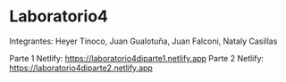 # Laboratorio4
Integrantes: 
Heyer Tinoco, Juan Gualotuña, Juan Falconi, Nataly Casillas

Parte 1 Netlify:
https://laboratorio4diparte1.netlify.app
Parte 2 Netlify:
https://laboratorio4diparte2.netlify.app
